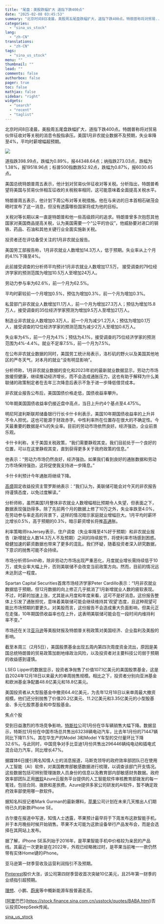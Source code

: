 ```yaml
---
title: "尾盘：美股跌幅扩大 道指下跌400点"
date: "2025-02-08 03:45:53"
summary: "北京时间8日凌晨，美股周五尾盘跌幅扩大，道指下跌400点。特朗普称将对贸易..."
categories:
  - "sina_us_stock"
lang:
  - "zh-CN"
translations:
  - "zh-CN"
tags:
  - "sina_us_stock"
menu: ""
thumbnail: ""
lead: ""
comments: false
authorbox: false
pager: true
toc: false
mathjax: false
sidebar: "right"
widgets:
  - "search"
  - "recent"
  - "taglist"
---
```


北京时间8日凌晨，美股周五尾盘跌幅扩大，道指下跌400点。特朗普称将对贸易伙伴征收对等关税的消息令股指承压。美国1月非农就业数据不及预期，失业率降至4%，平均时薪增幅超预期。

![](https://n.sinaimg.cn/tech/transform/779/w474h305/20250207/c6dc-c9cc5c13637a7da6b81e329f36fc2d5f.jpg)

道指跌398.99点，跌幅为0.89%，报44348.64点；纳指跌273.03点，跌幅为1.38%，报19518.96点；标普500指数跌52.92点，跌幅为0.87%，报6030.65点。

美国总统特朗普周五表示，他计划对贸易伙伴征收对等关税。分析指出，特朗普希望将美国与贸易伙伴相互征收的关税税率相同，这可能意味着全面提高关税水平。

特朗普周五表示，他计划下周公布对等关税措施。他在与来访的日本首相石破茂会晤时宣布了这一消息，但没有透露哪些国家将成为他的目标。

关税对等长期以来一直是特朗普和他一些高级顾问的追求。特朗普曾多次抱怨其他国家对美国商品提高关税，认为美国需要一个“公平的协议”，他威胁要对进口的钢铁、药品、石油和其他关键行业全面实施新关税。

投资者还在评估备受关注的1月非农就业报告。

美国劳工部报告称，1月非农就业人数增加14.3万人，低于预期。失业率从上个月的4.1%下降至4%。

此前接受调查的分析师平均预计1月非农就业人数增加17.5万， 接受调查的79位经济学家的预测范围为增加10.5万人至增加24万人。

劳动力参与率为62.6%，前一个月为62.5%。

平均时薪较前一个月增加0.5%，预估为增加0.3%，前一个月为增加0.3%。

私营部门非农就业人数增加11.1万人，前一个月为增加27.3万人；预估为增加15.8万人，接受调查的35位经济学家预测为增加9.5万人至增加21万人。

制造业非农就业人数增加0.3万人，前一个月为减少1.2万人；预估为增加0.1万人，接受调查的12位经济学家的预测范围为减少2万人至增加0.6万人。

失业率为4%，前一个月为4.1%；预估为4.1%，接受调查的75位经济学家的预测范围为4%-4.4%。就业不足率7.5%，前一个月为7.5%。

在公布非农就业数据的同时，美国劳工统计局表示，洛杉矶的野火以及美国其他地区的严冬天气，对本月的就业“没有明显影响”。

分析师称，1月非农就业数据的变化和2023年初的最新就业数据显示，劳动力市场放缓但健康，继续推动经济增长，而不会造成通胀压力，这也有助于解释为什么美联储的政策制定者在去年三次降息后表示不急于进一步降低借贷成本。

非农就业报告公布后，美国国债价格走低，国债收益率攀升。

10年期美国国债收益率仍接近盘中高点，当日上升约4个基点至4.475%。

明尼阿波利斯联邦储备银行行长卡什卡利表示，美国10年期国债收益率的上升并不令人担忧。这也可能源于财政赤字。中性利率所在位置存在很大的不确定性。今天最重要的数据是4%的失业率。目前的劳动市场依然良好。经济强劲，企业前景乐观。

卡什卡利称，关于美国关税政策，“我们需要静观其变。我们目前处于一个良好的位置，可以在这里静观其变，直到获得更多关于政府政策的信息。”

他表示：“劳动力市场仍然良好，经济强劲。如果我们看到良好的通胀数据和劳动力市场保持强劲，这将促使我支持进一步降息。”

卡什卡利预计今年通胀将继续下降。

[高盛](https://stock.finance.sina.com.cn/usstock/quotes/GS.html)固定收益投资主管罗斯纳表示：“我们认为，美联储可能会对今天的非农报告持谨慎态度，以免过度解读。”

分析师称，虽然美国1月整体非农就业人数增幅相比预期令人失望，但表面之下，数据表现强劲得多。除了先前两个月的数据上修了10万之外，失业率跌至4.0%，在劳动参与率走高的背景下，这样的情况暗示家庭就业增幅巨大。1月平均时薪环比增长0.5%，高于预期的0.3%，暗示薪资增长将推[高通](https://stock.finance.sina.com.cn/usstock/quotes/QCOM.html)胀。

利率策略师IraJersey表示，住户调查（失业率降至4%好于预期）和非农就业报告（新增就业人数14.3万人不及预期）之间的持续脱节，将使利率市场感到困惑。稳健加速的薪资数据也带来了更多的混乱。我们怀疑，随着投资者深入研究数据，下意识的抛售可能不会持续。

市场分析师Smith称，除非劳动力市场出现严重恶化，月度就业增长需持续低于10万，或失业率大幅上升，否则美联储不会改变当前政策方向。然而，目前的情况远未达到这一程度。

Spartan Capital Securities首席市场经济学家Peter Cardillo表示：“1月非农就业数据低于预期，但12月数据的向上修正几乎抵消了1月新增就业人数的疲软表现。不过，时薪的加速上涨，尤其是从月度和年度来看，这可不是好消息。这份报告整体上引发了通胀担忧，意味着美联储可能会继续维持其‘观望’态度，且这种观望可能比市场预期的要更久。对美股而言，这份报告不会造成重大负面影响，但美元正在走强，10年期国债收益率也在上升，这表明美联储可能会在一段时间内维持利率不变。”

市场还在关注[亚马逊](https://stock.finance.sina.com.cn/usstock/quotes/AMZN.html)等美股财报及特朗普关税政策对美国经济、企业盈利及美股的影响。

截至本周三（2月5日），美国股票基金出现五周内第四次周度资金流出，原因是美国总统特朗普的贸易政策加剧地缘政治风险，以及投资者对主要科技公司弱于预期的收益感到谨慎。

LSEG Lipper的数据显示，投资者净抛售了价值107.1亿美元的美国股票基金，这是自2024年12月18日以来最大的单周抛售规模。相比之下，投资者分别向亚洲基金和欧洲基金净配置48.6亿美元和18.8亿美元。

美国投资者从大型股基金中撤资64.4亿美元，为去年12月18日以来单周最大撤资规模。他们还分别抛售了价值20.2亿美元、11.2亿美元和3.35亿美元的小型股基金、多元化股票基金和中型股基金。

焦点个股

受到日益激烈的市场竞争影响，[特斯拉](https://stock.finance.sina.com.cn/usstock/quotes/TSLA.html)公司1月份在华车辆销售大幅下降。数据显示，特斯拉1月份在中国市场总共售出63238辆电动汽车，比去年1月份的71447辆同比下降11.5%。其在华生产的Model 3和Model Y车型的交付量环比下降32.6%。与此同时，中国竞争对手比亚迪1月份共售出296446辆纯电动和插电式混合动力汽车，同比增长47%。

据媒体6日援引两名知情人士的消息报道，马斯克领导的政府效率部团队已在使用人工智能（AI）软件，对美国教育部敏感数据进行梳理，以调查该部门开支情况。这些数据包括可辨别管理拨款人员身份的信息以及教育部内部敏感财务数据。政府效率部团队正用[微软](https://stock.finance.sina.com.cn/usstock/quotes/MSFT.html)Azure云服务平台提供的人工智能软件审核教育部拨发的每一笔钱，包括合同、拨款和差旅费。Azure提供多家公司研发的AI软件，暂不确定政府效率部使用哪一款软件。

据知名科技记者Mark Gurman的最新爆料，[苹果](https://stock.finance.sina.com.cn/usstock/quotes/AAPL.html)公司计划在未来几天推出人们期待已久的新款iPhone SE。

古尔曼在报道中写道，知情人士透露，苹果预计最早将于下周发布这款智能手机，并于本月晚些时候开始销售。苹果不太可能为这款设备举行产品发布会，而是会选择在其网站上发布。

据了解，iPhone SE系列始于2016年，是苹果智能手机中价格较为亲民的产品线。其最近一次更新是在2022年，外观已经略微过时，是苹果当前唯一一款仍然带有实体Home键的iPhone。

亚马逊第一财季营收及运营利润指引不及预期。

[Pinterest](https://stock.finance.sina.com.cn/usstock/quotes/PINS.html)股价大涨，该公司第四财季营收首次突破10亿美元，且25年第一财季的业绩指引超预期。

[理想](https://stock.finance.sina.com.cn/usstock/quotes/LI.html)、小鹏、[蔚来](https://stock.finance.sina.com.cn/usstock/quotes/NIO.html)等中概新能源车股普遍走高。

[[阿里](https://stock.finance.sina.com.cn/usstock/quotes/BABA.html)巴巴](https://stock.finance.sina.com.cn/usstock/quotes/BABA.html)否认投资DeepSeek传闻。

[sina_us_stock](https://finance.sina.com.cn/stock/usstock/c/2025-02-08/doc-ineitefp2737365.shtml)
